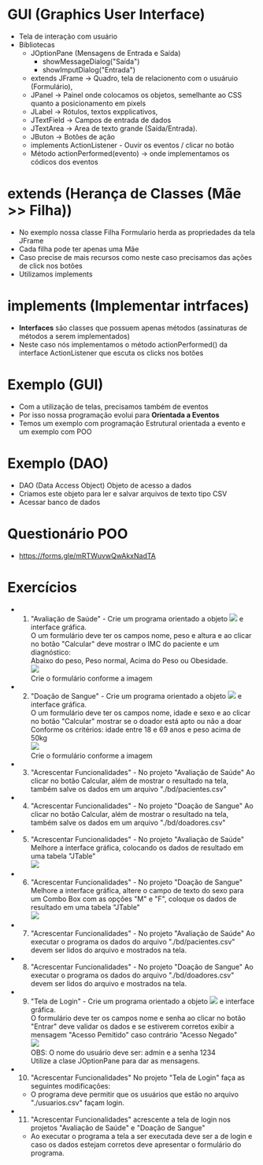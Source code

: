 # GUI (Graphics User Interface)
- Tela de interação com usuário
- Bibliotecas
	- JOptionPane (Mensagens de Entrada e Saída)
		- showMessageDialog("Saída")
		- showImputDialog("Entrada")
	- extends JFrame -> Quadro, tela de relacionento com o usuáruio (Formulário),
	- JPanel -> Painel onde colocamos os objetos, semelhante ao CSS quanto a posicionamento em pixels
	- JLabel -> Rótulos, textos expplicativos,
	- JTextField -> Campos de entrada de dados
	- JTextArea -> Area de texto grande (Saída/Entrada).
	- JButon -> Botões de ação
	- implements ActionListener - Ouvir os eventos / clicar no botão
	- Método actionPerformed(evento) -> onde implementamos os códicos dos eventos

# extends (Herança de Classes (Mãe >> Filha))
- No exemplo nossa classe Filha Formulario herda as propriedades da tela JFrame
- Cada filha pode ter apenas uma Mãe
- Caso precise de mais recursos como neste caso precisamos das ações de click nos botões
- Utilizamos implements

# implements (Implementar intrfaces)
- <b>Interfaces</b> são classes que possuem apenas métodos (assinaturas de métodos a serem implementados)
- Neste caso nós implementamos o método actionPerformed() da interface ActionListener que escuta os clicks nos botões
	
# Exemplo (GUI)
- Com a utilização de telas, precisamos também de eventos
- Por isso nossa programação evolui para <b>Orientada a Eventos</b>
- Temos um exemplo com programação Estrutural orientada a evento e um exemplo com POO

# Exemplo (DAO)
- DAO (Data Access Object) Objeto de acesso a dados
- Criamos este objeto para ler e salvar arquivos de texto tipo CSV
- Acessar banco de dados

# Questionário POO
- https://forms.gle/mRTWuvwQwAkxNadTA

# Exercícios
- 1. "Avaliação de Saúde" - Crie um programa orientado a objeto <img src="./docs/classe_paciente.png"> e interface gráfica.<br/>
O um formulário deve ter os campos nome, peso e altura e ao clicar no botão "Calcular" deve mostrar o IMC do paciente e um diagnóstico:<br/>
Abaixo do peso, Peso normal, Acima do Peso ou Obesidade.<br/>
<img src="./docs/paciente1.png"><br/>
Crie o formulário conforme a imagem
- 2. "Doação de Sangue" - Crie um programa orientado a objeto <img src="./docs/classe_doador.png"> e interface gráfica.<br/>
O um formulário deve ter os campos nome, idade e sexo e ao clicar no botão "Calcular" mostrar se o doador está apto ou não a doar<br/>
Conforme os critérios: idade entre 18 e 69 anos e peso acima de 50kg<br/>
<img src="./docs/doador1.png"><br/>
Crie o formulário conforme a imagem 
- 3. "Acrescentar Funcionalidades" - No projeto "Avaliação de Saúde" Ao clicar no botão Calcular, além de mostrar o resultado na tela, também salve os dados em um arquivo "./bd/pacientes.csv"
- 4. "Acrescentar Funcionalidades" - No projeto "Doação de Sangue" Ao clicar no botão Calcular, além de mostrar o resultado na tela, também salve os dados em um arquivo "./bd/doadores.csv"
- 5. "Acrescentar Funcionalidades" - No projeto "Avaliação de Saúde" Melhore a interface gráfica, colocando os dados de resultado em uma tabela "JTable"<br/>
<img src="./docs/paciente2.png"><br/>
- 6. "Acrescentar Funcionalidades" - No projeto "Doação de Sangue" Melhore a interface gráfica, altere o campo de texto do sexo para um Combo Box com as opções "M" e "F",
coloque os dados de resultado em uma tabela "JTable"<br/>
<img src="./docs/doador2.png"><br/>
- 7. "Acrescentar Funcionalidades" - No projeto "Avaliação de Saúde" Ao executar o programa os dados do arquivo "./bd/pacientes.csv" devem ser lidos do arquivo e mostrados na tela.
- 8. "Acrescentar Funcionalidades" - No projeto "Doação de Sangue" Ao executar o programa os dados do arquivo "./bd/doadores.csv" devem ser lidos do arquivo e mostrados na tela.
- 9. "Tela de Login" - Crie um programa orientado a objeto <img src="./docs/classe_usuario.png"> e interface gráfica.<br/>
O formulário deve ter os campos nome e senha  ao clicar no botão "Entrar" deve validar os dados e se estiverem corretos exibir a mensagem "Acesso Pemitido" caso contrário "Acesso Negado"<br/>
<img src="./docs/login.png"><br/>
OBS: O nome do usuário deve ser: admin e a senha 1234<br/>
Utilize a clase JOptionPane para dar as mensagens.
- 10. "Acrescentar Funcionalidades" No projeto "Tela de Login" faça as seguintes modificações:
	- O programa deve permitir que os usuários que estão no arquivo "./usuarios.csv" façam login.
- 11. "Acrescentar Funcionalidades" acrescente a tela de login nos projetos "Avaliação de Saúde" e "Doação de Sangue"
	- Ao executar o programa a tela a ser executada deve ser a de login e caso os dados estejam corretos deve apresentar o formulário do programa.